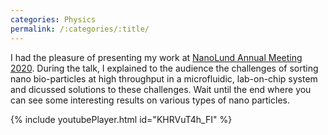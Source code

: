 ```yaml
---
categories: Physics
permalink: /:categories/:title/
---
```

I had the pleasure of presenting my work at [NanoLund Annual Meeting 2020](https://www.nano.lu.se/calendar/annual-meeting-2020). During the talk, I explained to the audience the challenges of sorting nano bio-particles at high throughput in a microfluidic, lab-on-chip system and dicussed solutions to these challenges. Wait until the end where you can see some interesting results on various types of nano particles.

{% include youtubePlayer.html id="KHRVuT4h_FI" %}
